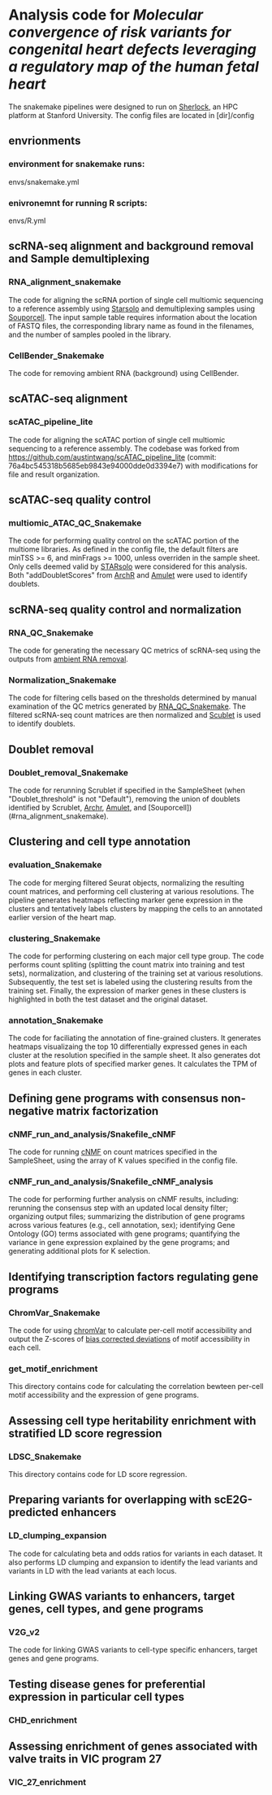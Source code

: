 # Analysis code for *Molecular convergence of risk variants for congenital heart defects leveraging a regulatory map of the human fetal heart*
The snakemake pipelines were designed to run on [Sherlock](https://www.sherlock.stanford.edu), an HPC platform at Stanford University. The config files are located in \[dir\]/config
## envrionments
  ### environment for snakemake runs:
  envs/snakemake.yml 
  ### enivronemnt for running R scripts:
  envs/R.yml

## scRNA-seq alignment and background removal and Sample demultiplexing
  ### RNA_alignment_snakemake
  The code for aligning the scRNA portion of single cell multiomic sequencing to a reference assembly using [Starsolo](https://github.com/alexdobin/STAR/blob/master/docs/STARsolo.md) and demultiplexing samples using [Souporcell](https://github.com/wheaton5/souporcell). The input sample table requires information about the location of FASTQ files, the corresponding library name as found in the filenames, and the number of samples pooled in the library.
  ### CellBender_Snakemake 
  The code for removing ambient RNA (background) using CellBender. 
  
## scATAC-seq alignment
  ### scATAC_pipeline_lite
  The code for aligning the scATAC portion of single cell multiomic sequencing to a reference assembly. The codebase was forked from https://github.com/austintwang/scATAC_pipeline_lite (commit: 76a4bc545318b5685eb9843e94000dde0d3394e7) with modifications for file and result organization. 

## scATAC-seq quality control
  ### multiomic_ATAC_QC_Snakemake
  The code for performing quality control on the scATAC portion of the multiome libraries. As defined in the config file, the default filters are minTSS >= 6, and minFrags >= 1000, unless overriden in the sample sheet. Only cells deemed valid by [STARsolo](#rna_alignment_snakemake) were considered for this analysis. Both "addDoubletScores" from [ArchR](https://www.archrproject.com/bookdown/inferring-scatac-seq-doublets-with-archr.html) and [Amulet](https://github.com/UcarLab/AMULET) were used to identify doublets. 

## scRNA-seq quality control and normalization
  ### RNA_QC_Snakemake
  The code for generating the necessary QC metrics of scRNA-seq using the outputs from [ambient RNA removal](#cellbender_snakemake). 
  ### Normalization_Snakemake
  The code for filtering cells based on the thresholds determined by manual examination of the QC metrics generated by [RNA_QC_Snakemake](#rna_qc_snakemake). The filtered scRNA-seq count matrices are then normalized and [Scublet](https://github.com/swolock/scrublet) is used to identify doublets. 
  
## Doublet removal
  ### Doublet_removal_Snakemake
  The code for rerunning Scrublet if specified in the SampleSheet (when "Doublet_threshold" is not "Default"), removing the union of doublets identified by Scrublet, [Archr](#multiomic_atac_qc_Snakemake), [Amulet](#multiomic_atac_qc_Snakemake), and [Souporcell])(#rna_alignment_snakemake). 
## Clustering and cell type annotation
  ### evaluation_Snakemake
  The code for merging filtered Seurat objects, normalizing the resulting count matrices, and performing cell clustering at various resolutions. The pipeline generates heatmaps reflecting marker gene expression in the clusters and tentatively labels clusters by mapping the cells to an annotated earlier version of the heart map. 
  ### clustering_Snakemake
  The code for performing clustering on each major cell type group. The code performs count spliting (splitting the count matrix into training and test sets), normalization, and clustering of the training set at various resolutions. Subsequently, the test set is labeled using the clustering results from the training set. Finally, the expression of marker genes in these clusters is highlighted in both the test dataset and the original dataset. 

  ### annotation_Snakemake
  The code for faciliating the annotation of fine-grained clusters. It generates heatmaps visualizaing the top 10 differentially expressed genes in each cluster at the resolution specified in the sample sheet. It also generates dot plots and feature plots of specified marker genes. It calculates the TPM of genes in each cluster. 

## Defining gene programs with consensus non-negative matrix factorization
  ### cNMF_run_and_analysis/Snakefile_cNMF
  The code for running [cNMF](https://github.com/dylkot/cNMF) on count matrices specified in the SampleSheet, using the array of K values specified in the config file. 
  ### cNMF_run_and_analysis/Snakefile_cNMF_analysis
  The code for performing further analysis on cNMF results, including: rerunning the consensus step with an updated local density filter; organizing output files; summarizing the distribution of gene programs across various features (e.g., cell annotation, sex); identifying Gene Ontology (GO) terms associated with gene programs; quantifying the variance in gene expression explained by the gene programs; and generating additional plots for K selection.

## Identifying transcription factors regulating gene programs 
  ### ChromVar_Snakemake
  The code for using [chromVar](https://github.com/GreenleafLab/chromVAR) to calculate per-cell motif accessibility and output the Z-scores of [bias corrected deviations](https://greenleaflab.github.io/chromVAR/articles/Articles/Deviations.html) of motif accessibility in each cell.
  ### get_motif_enrichment
  This directory contains code for calculating the correlation bewteen per-cell motif accessibility and the expression of gene programs. 

## Assessing cell type heritability enrichment with stratified LD score regression
  ### LDSC_Snakemake 
  This directory contains code for LD score regression.
## Preparing variants for overlapping with scE2G-predicted enhancers
  ### LD_clumping_expansion
  The code for calculating beta and odds ratios for variants in each dataset. It also performs LD clumping and expansion to identify the lead variants and variants in LD with the lead variants at each locus.
## Linking GWAS variants to enhancers, target genes, cell types, and gene programs
  ### V2G_v2
  The code for linking GWAS variants to cell-type specific enhancers, target genes and gene programs. 

## Testing disease genes for preferential expression in particular cell types
  ### CHD_enrichment
  
## Assessing enrichment of genes associated with valve traits in VIC program 27 
  ### VIC_27_enrichment





